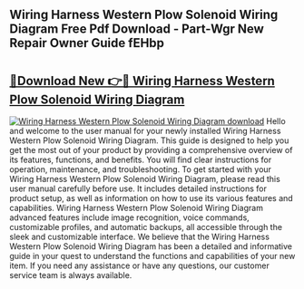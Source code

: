 ## Wiring Harness Western Plow Solenoid Wiring Diagram Free Pdf Download - Part-Wgr New Repair Owner Guide fEHbp

# <h2><a href="http://dfsdd9s.blite.top/?on=Wiring+Harness+Western+Plow+Solenoid+Wiring+Diagram">🔗Download New 👉🔴 Wiring Harness Western Plow Solenoid Wiring Diagram</a></h2>

[![Wiring Harness Western Plow Solenoid Wiring Diagram download](https://i.imgur.com/lujVjoI.png)](http://dfsdd9s.blite.top/?on=Wiring+Harness+Western+Plow+Solenoid+Wiring+Diagram)
Hello and welcome to the user manual for your newly installed Wiring Harness Western Plow Solenoid Wiring Diagram. This guide is designed to help you get the most out of your product by providing a comprehensive overview of its features, functions, and benefits. You will find clear instructions for operation, maintenance, and troubleshooting. To get started with your Wiring Harness Western Plow Solenoid Wiring Diagram, please read this user manual carefully before use. It includes detailed instructions for product setup, as well as information on how to use its various features and capabilities. Wiring Harness Western Plow Solenoid Wiring Diagram advanced features include image recognition, voice commands, customizable profiles, and automatic backups, all accessible through the sleek and customizable interface. We believe that the Wiring Harness Western Plow Solenoid Wiring Diagram has been a detailed and informative guide in your quest to understand the functions and capabilities of your new item. If you need any assistance or have any questions, our customer service team is always available.
